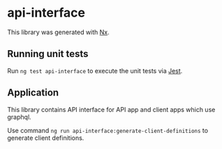 # api-interface

This library was generated with [Nx](https://nx.dev).

## Running unit tests

Run `ng test api-interface` to execute the unit tests via [Jest](https://jestjs.io).

## Application

This library contains API interface for API app and client apps which use graphql.

Use command `ng run api-interface:generate-client-definitions` to generate client definitions.
